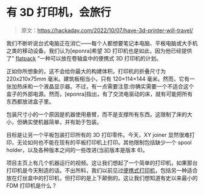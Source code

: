 # 有 3D 打印机，会旅行

> 原文：<https://hackaday.com/2022/10/07/have-3d-printer-will-travel/>

我们不断听说台式电脑正在消亡——每个人都想要笔记本电脑、平板电脑或大手机之类的移动设备。我们认为[eponra]希望 3D 打印机也是如此，因为他已经提供了" [flatpack](https://github.com/eponra/flatpack) "一种可以放在卷轴盒中的便携式 3D 打印机的计划。

正如你所想象的，这不会给你最大的构建体积。打印机的折叠尺寸为 220x210x75mm 毫米。建筑板相当小，只有 120×114×144 毫米。然而，它有一张加热床和一个液晶显示器。不过，有一点需要注意:你确实需要一个不适合这个盒子的外部电源。然而，[eponra]指出，有了交流电驱动的床，就有可能把所有东西都放进盒子里。

包装尺寸小的一个原因是机器使用悬臂，而不是支撑所有东西。这限制了床的大小，但确实使机器简单，并有助于包装。

目标是让另一个平板包装打印所有的 3D 打印零件。今天，XY joiner 显然很难打印，无论如何也不能在现有的平板打印机上打印。其他限制包括缺少一个 spool holder，以及各种版本之间的一些改进(当前版本是版本 6)。

项目主页上有几个机器运行的视频。这让我们想起了一个简单的打印机，如果那台打印机是今天制造的话。不出所料，我们以前见过[便携式打印机](https://hackaday.com/2020/10/07/portable-printer-is-a-top-notch-high-school-project/)，包括另一种适合放在灯丝盒中的打印机，但打印的是上下颠倒的。这让我们想知道有史以来最小的 FDM 打印机是什么？